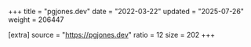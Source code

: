 +++
title = "pgjones.dev"
date = "2022-03-22"
updated = "2025-07-26"
weight = 206447

[extra]
source = "https://pgjones.dev"
ratio = 12
size = 202
+++
